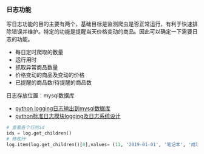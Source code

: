 ### 日志功能

​	写日志功能的目的主要有两个，基础目标是监测爬虫是否正常运行，有利于快速排除错误并维护。特定的功能是提醒当天价格变动的商品。因此可以确定一下需要日志的功能。

+ 每日定时爬取的数量
+ 运行用时
+ 抓取异常商品数量
+ 价格变动的商品及变动的价格 
+ 已提醒的商品数/待提醒的商品数



日志存放位置：mysql数据库

+ [python logging日志输出到mysql数据库](https://blog.csdn.net/J_Object/article/details/80179535)
+ [python标准日志模块logging及日志系统设计](https://www.cnblogs.com/goodhacker/p/3355660.html)



```python
# 查看各个行的id
ids = log.get_children()
# 修改行
log.item(log.get_children()[0],values= (11, '2019-01-01', '笔记本', '成功'))
```

